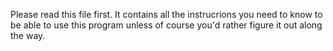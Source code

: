 Please read this file first. It contains all the instrucrions you need to know to be able to use this program unless of course you'd rather figure it out along the way.
